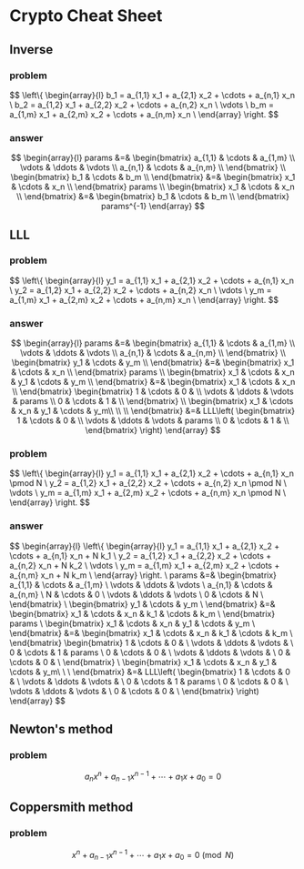 # Crypto Cheat Sheet

## Inverse

### problem

$$
\left\\{
  \begin{array}{l}
    b_1 = a_{1,1} x_1 + a_{2,1} x_2 + \cdots + a_{n,1} x_n \\
    b_2 = a_{1,2} x_1 + a_{2,2} x_2 + \cdots + a_{n,2} x_n \\
    \vdots \\
    b_m = a_{1,m} x_1 + a_{2,m} x_2 + \cdots + a_{n,m} x_n \\
  \end{array}
\right.
$$

### answer

$$
\begin{array}{l}
  params &=&
    \begin{bmatrix}
      a_{1,1} & \cdots & a_{1,m} \\
      \vdots & \ddots & \vdots \\
      a_{n,1} & \cdots & a_{n,m} \\
  \end{bmatrix} \\
  \begin{bmatrix}
    b_1 & \cdots & b_m \\
  \end{bmatrix} &=&
  \begin{bmatrix}
    x_1 & \cdots & x_n \\
  \end{bmatrix}
  params \\
  \begin{bmatrix}
    x_1 & \cdots & x_n \\
  \end{bmatrix} &=&
  \begin{bmatrix}
    b_1 & \cdots & b_m \\
  \end{bmatrix}
  params^{-1}
\end{array}
$$

## LLL

### problem

$$
\left\\{
  \begin{array}{l}
    y_1 = a_{1,1} x_1 + a_{2,1} x_2 + \cdots + a_{n,1} x_n \\
    y_2 = a_{1,2} x_1 + a_{2,2} x_2 + \cdots + a_{n,2} x_n \\
    \vdots \\
    y_m = a_{1,m} x_1 + a_{2,m} x_2 + \cdots + a_{n,m} x_n \\
  \end{array}
\right.
$$

### answer

$$
\begin{array}{l}
  params &=&
  \begin{bmatrix}
    a_{1,1} & \cdots & a_{1,m} \\
    \vdots & \ddots & \vdots \\
    a_{n,1} & \cdots & a_{n,m} \\
  \end{bmatrix} \\
  \begin{bmatrix}
    y_1 & \cdots & y_m \\
  \end{bmatrix} &=&
  \begin{bmatrix}
    x_1 & \cdots & x_n \\
  \end{bmatrix}
  params \\
  \begin{bmatrix}
    x_1 & \cdots & x_n & y_1 & \cdots & y_m \\
  \end{bmatrix} &=&
  \begin{bmatrix}
    x_1 & \cdots & x_n \\
  \end{bmatrix}
  \begin{bmatrix}
    1 & \cdots & 0 & \\
    \vdots & \ddots & \vdots & params \\
    0 & \cdots & 1 & \\
  \end{bmatrix} \\
  \begin{bmatrix}
    x_1 & \cdots & x_n & y_1 & \cdots & y_m\\
    \\
    \\
  \end{bmatrix} &=&
  LLL\left(
    \begin{bmatrix}
      1 & \cdots & 0 & \\
      \vdots & \ddots & \vdots & params \\
      0 & \cdots & 1 & \\
    \end{bmatrix}
  \right)
\end{array}
$$

### problem

$$
\left\\{
  \begin{array}{l}
    y_1 = a_{1,1} x_1 + a_{2,1} x_2 + \cdots + a_{n,1} x_n \pmod N \\
    y_2 = a_{1,2} x_1 + a_{2,2} x_2 + \cdots + a_{n,2} x_n \pmod N \\
    \vdots \\
    y_m = a_{1,m} x_1 + a_{2,m} x_2 + \cdots + a_{n,m} x_n \pmod N \\
  \end{array}
\right.
$$

### answer

$$
\begin{array}{l}
  \left\\{
    \begin{array}{l}
      y_1 = a_{1,1} x_1 + a_{2,1} x_2 + \cdots + a_{n,1} x_n + N k_1 \\
      y_2 = a_{1,2} x_1 + a_{2,2} x_2 + \cdots + a_{n,2} x_n + N k_2 \\
      \vdots \\
      y_m = a_{1,m} x_1 + a_{2,m} x_2 + \cdots + a_{n,m} x_n + N k_m \\
    \end{array}
  \right. \\
  params &=&
  \begin{bmatrix}
    a_{1,1} & \cdots & a_{1,m} \\
    \vdots & \ddots & \vdots \\
    a_{n,1} & \cdots & a_{n,m} \\
    N & \cdots & 0 \\
    \vdots & \ddots & \vdots \\
    0 & \cdots & N \\
  \end{bmatrix} \\
  \begin{bmatrix}
    y_1 & \cdots & y_m \\
  \end{bmatrix} &=&
  \begin{bmatrix}
    x_1 & \cdots & x_n & k_1 & \cdots & k_m \\
  \end{bmatrix}
  params \\
  \begin{bmatrix}
    x_1 & \cdots & x_n & y_1 & \cdots & y_m \\
  \end{bmatrix} &=&
  \begin{bmatrix}
    x_1 & \cdots & x_n & k_1 & \cdots & k_m \\
  \end{bmatrix}
  \begin{bmatrix}
    1 & \cdots & 0 & \\
    \vdots & \ddots & \vdots & \\
    0 & \cdots & 1 & params \\
    0 & \cdots & 0 & \\
    \vdots & \ddots & \vdots & \\
    0 & \cdots & 0 & \\
  \end{bmatrix} \\
  \begin{bmatrix}
    x_1 & \cdots & x_n & y_1 & \cdots & y_m\\
    \\
    \\
  \end{bmatrix} &=&
  LLL\left(
    \begin{bmatrix}
      1 & \cdots & 0 & \\
      \vdots & \ddots & \vdots & \\
      0 & \cdots & 1 & params \\
      0 & \cdots & 0 & \\
      \vdots & \ddots & \vdots & \\
      0 & \cdots & 0 & \\
    \end{bmatrix}
  \right)
\end{array}
$$

## Newton's method

### problem

$$
a_n x^n + a_{n-1} x^{n-1} + \cdots + a_1 x + a_0 = 0
$$

## Coppersmith method

### problem

$$
x^n + a_{n-1} x^{n-1} + \cdots + a_1 x + a_0 = 0 \pmod N
$$
